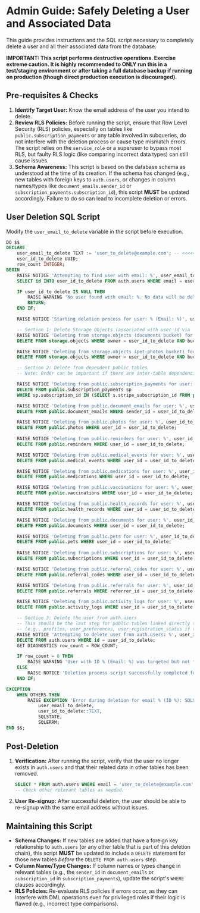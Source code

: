 # Admin Guide: Safely Deleting a User and Associated Data

This guide provides instructions and the SQL script necessary to completely delete a user and all their associated data from the database. 

**IMPORTANT: This script performs destructive operations. Exercise extreme caution. It is highly recommended to ONLY run this in a test/staging environment or after taking a full database backup if running on production (though direct production execution is discouraged).**

## Pre-requisites & Checks

1.  **Identify Target User:** Know the email address of the user you intend to delete.
2.  **Review RLS Policies:** Before running the script, ensure that Row Level Security (RLS) policies, especially on tables like `public.subscription_payments` or any table involved in subqueries, do not interfere with the deletion process or cause type mismatch errors. The script relies on the `service_role` or a superuser to bypass most RLS, but faulty RLS logic (like comparing incorrect data types) can still cause issues.
3.  **Schema Awareness:** This script is based on the database schema as understood at the time of its creation. If the schema has changed (e.g., new tables with foreign keys to `auth.users`, or changes in column names/types like `document_emails.sender_id` or `subscription_payments.subscription_id`), this script **MUST** be updated accordingly. Failure to do so can lead to incomplete deletion or errors.

## User Deletion SQL Script

Modify the `user_email_to_delete` variable in the script before execution.

```sql
DO $$
DECLARE
    user_email_to_delete TEXT := 'user_to_delete@example.com'; -- <<<<<< CHANGE THIS EMAIL
    user_id_to_delete UUID;
    row_count INTEGER;
BEGIN
    RAISE NOTICE 'Attempting to find user with email: %', user_email_to_delete;
    SELECT id INTO user_id_to_delete FROM auth.users WHERE email = user_email_to_delete;

    IF user_id_to_delete IS NULL THEN
        RAISE WARNING 'No user found with email: %. No data will be deleted.', user_email_to_delete;
        RETURN; 
    END IF;

    RAISE NOTICE 'Starting deletion process for user: % (Email: %)', user_id_to_delete, user_email_to_delete;

    -- Section 1: Delete Storage Objects (associated with user_id via 'owner' column)
    RAISE NOTICE 'Deleting from storage.objects (documents bucket) for user: %', user_id_to_delete;
    DELETE FROM storage.objects WHERE owner = user_id_to_delete AND bucket_id = 'documents';

    RAISE NOTICE 'Deleting from storage.objects (pet-photos bucket) for user: %', user_id_to_delete;
    DELETE FROM storage.objects WHERE owner = user_id_to_delete AND bucket_id = 'pet-photos';

    -- Section 2: Delete from dependent public tables
    -- Note: Order can be important if there are inter-table dependencies not handled by ON DELETE CASCADE.

    RAISE NOTICE 'Deleting from public.subscription_payments for user: %', user_id_to_delete;
    DELETE FROM public.subscription_payments sp
    WHERE sp.subscription_id IN (SELECT s.stripe_subscription_id FROM public.subscriptions s WHERE s.user_id = user_id_to_delete); -- Assumes subscription_payments.subscription_id is TEXT

    RAISE NOTICE 'Deleting from public.document_emails for user: %', user_id_to_delete;
    DELETE FROM public.document_emails WHERE sender_id = user_id_to_delete; -- Assumes sender_id is the FK to auth.users

    RAISE NOTICE 'Deleting from public.photos for user: %', user_id_to_delete;
    DELETE FROM public.photos WHERE user_id = user_id_to_delete;
    
    RAISE NOTICE 'Deleting from public.reminders for user: %', user_id_to_delete;
    DELETE FROM public.reminders WHERE user_id = user_id_to_delete;

    RAISE NOTICE 'Deleting from public.medical_events for user: %', user_id_to_delete;
    DELETE FROM public.medical_events WHERE user_id = user_id_to_delete;

    RAISE NOTICE 'Deleting from public.medications for user: %', user_id_to_delete;
    DELETE FROM public.medications WHERE user_id = user_id_to_delete;

    RAISE NOTICE 'Deleting from public.vaccinations for user: %', user_id_to_delete;
    DELETE FROM public.vaccinations WHERE user_id = user_id_to_delete;

    RAISE NOTICE 'Deleting from public.health_records for user: %', user_id_to_delete;
    DELETE FROM public.health_records WHERE user_id = user_id_to_delete;

    RAISE NOTICE 'Deleting from public.documents for user: %', user_id_to_delete;
    DELETE FROM public.documents WHERE user_id = user_id_to_delete;

    RAISE NOTICE 'Deleting from public.pets for user: %', user_id_to_delete;
    DELETE FROM public.pets WHERE user_id = user_id_to_delete;
    
    RAISE NOTICE 'Deleting from public.subscriptions for user: %', user_id_to_delete;
    DELETE FROM public.subscriptions WHERE user_id = user_id_to_delete;

    RAISE NOTICE 'Deleting from public.referral_codes for user: %', user_id_to_delete;
    DELETE FROM public.referral_codes WHERE user_id = user_id_to_delete;

    RAISE NOTICE 'Deleting from public.referrals for user: %', user_id_to_delete;
    DELETE FROM public.referrals WHERE referrer_id = user_id_to_delete OR referred_user_id = user_id_to_delete;

    RAISE NOTICE 'Deleting from public.activity_logs for user: %', user_id_to_delete;
    DELETE FROM public.activity_logs WHERE user_id = user_id_to_delete; 

    -- Section 3: Delete the user from auth.users
    -- This should be the last step for public tables linked directly to auth.users with ON DELETE CASCADE
    -- (e.g., profiles, user_preferences, user_registration_status if they have such cascades).
    RAISE NOTICE 'Attempting to delete user from auth.users: %', user_id_to_delete;
    DELETE FROM auth.users WHERE id = user_id_to_delete;
    GET DIAGNOSTICS row_count = ROW_COUNT;

    IF row_count = 0 THEN
        RAISE WARNING 'User with ID % (Email: %) was targeted but not found in auth.users at the final delete step. This might be okay if other tables were already cleaned.', user_id_to_delete, user_email_to_delete;
    ELSE
        RAISE NOTICE 'Deletion process script successfully completed for user: % (Email: %)', user_id_to_delete, user_email_to_delete;
    END IF;

EXCEPTION
    WHEN OTHERS THEN
        RAISE EXCEPTION 'Error during deletion for email % (ID %): SQLSTATE % - %',
            user_email_to_delete, 
            user_id_to_delete::TEXT, 
            SQLSTATE, 
            SQLERRM; 
END $$;
```

## Post-Deletion

1.  **Verification:** After running the script, verify that the user no longer exists in `auth.users` and that their related data in other tables has been removed.
    ```sql
    SELECT * FROM auth.users WHERE email = 'user_to_delete@example.com'; -- <<<<<< CHANGE THIS EMAIL
    -- Check other relevant tables as needed.
    ```
2.  **User Re-signup:** After successful deletion, the user should be able to re-signup with the same email address without issues.

## Maintaining this Script

-   **Schema Changes:** If new tables are added that have a foreign key relationship to `auth.users` (or any other table that is part of this deletion chain), this script **MUST** be updated to include a `DELETE` statement for those new tables *before* the `DELETE FROM auth.users` step.
-   **Column Name/Type Changes:** If column names or types change in relevant tables (e.g., the `sender_id` in `document_emails` or `subscription_id` in `subscription_payments`), update the script's `WHERE` clauses accordingly.
-   **RLS Policies:** Re-evaluate RLS policies if errors occur, as they can interfere with DML operations even for privileged roles if their logic is flawed (e.g., incorrect type comparisons).
